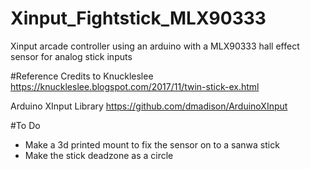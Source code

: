 # Xinput_Fightstick_MLX90333
Xinput arcade controller using an arduino with a MLX90333 hall effect sensor for analog stick inputs

#Reference
Credits to Knuckleslee
https://knuckleslee.blogspot.com/2017/11/twin-stick-ex.html

Arduino XInput Library
https://github.com/dmadison/ArduinoXInput

#To Do
- Make a 3d printed mount to fix the sensor on to a sanwa stick
- Make the stick deadzone as a circle
